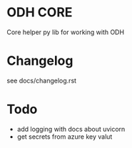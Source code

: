 # ODH CORE

Core helper py lib for working with ODH

# Changelog

see docs/changelog.rst

# Todo

- add logging with docs about uvicorn
- get secrets from azure key valut
